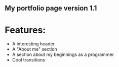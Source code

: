 ## My portfolio page version 1.1

# Features:
- A interesting header
- A "About me" section
- A section about my beginnings as a programmer
- Cool transitions
